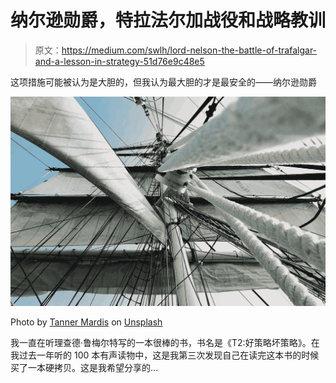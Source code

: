 # 纳尔逊勋爵，特拉法尔加战役和战略教训

> 原文：<https://medium.com/swlh/lord-nelson-the-battle-of-trafalgar-and-a-lesson-in-strategy-51d76e9c48e5>

这项措施可能被认为是大胆的，但我认为最大胆的才是最安全的——纳尔逊勋爵

![](img/023ccb1e260617f16aac83e114aa7bb3.png)

Photo by [Tanner Mardis](https://unsplash.com/photos/vYJ7Qd0zAec?utm_source=unsplash&utm_medium=referral&utm_content=creditCopyText) on [Unsplash](https://unsplash.com/search/photos/tall-ships?utm_source=unsplash&utm_medium=referral&utm_content=creditCopyText)

我一直在听理查德·鲁梅尔特写的一本很棒的书，书名是《T2:好策略坏策略》。在我过去一年听的 100 本有声读物中，这是我第三次发现自己在读完这本书的时候买了一本硬拷贝。这是我希望分享的…
